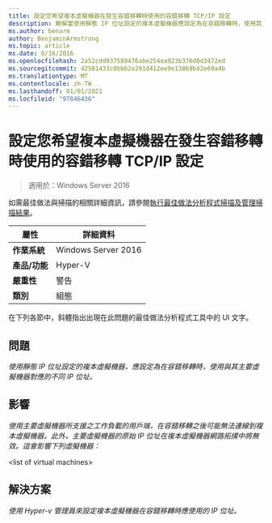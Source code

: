 ```yaml
---
title: 設定您希望複本虛擬機器在發生容錯移轉時使用的容錯移轉 TCP/IP 設定
description: 瞭解當使用靜態 IP 位址設定的複本虛擬機器應設定為在容錯移轉時，使用其主要虛擬機器對應的不同 IP 位址時，該怎麼辦。
ms.author: benarm
author: BenjaminArmstrong
ms.topic: article
ms.date: 8/16/2016
ms.openlocfilehash: 2a52cdd937589476abe254ea923b376d0d3472ed
ms.sourcegitcommit: 42581433c0bb62e291d412ee9e13869b42e69a4b
ms.translationtype: MT
ms.contentlocale: zh-TW
ms.lasthandoff: 01/01/2021
ms.locfileid: "97846436"
---
```

# <a name="configure-the-failover-tcpip-settings-that-you-want-the-replica-virtual-machine-to-use-in-the-event-of-a-failover"></a>設定您希望複本虛擬機器在發生容錯移轉時使用的容錯移轉 TCP/IP 設定

>適用於：Windows Server 2016

如需最佳做法與掃描的相關詳細資訊，請參閱[執行最佳做法分析程式掃描及管理掃描結果](https://go.microsoft.com/fwlink/p/?LinkID=223177)。

|屬性|詳細資料|
|-|-|
|**作業系統**|Windows Server 2016|
|**產品/功能**|Hyper-V|
|**嚴重性**|警告|
|**類別**|組態|

在下列各節中，斜體指出出現在此問題的最佳做法分析程式工具中的 UI 文字。

## <a name="issue"></a>問題
*使用靜態 IP 位址設定的複本虛擬機器，應設定為在容錯移轉時，使用與其主要虛擬機器對應的不同 IP 位址。*

## <a name="impact"></a>影響
*使用主要虛擬機器所支援之工作負載的用戶端，在容錯移轉之後可能無法連線到複本虛擬機器。此外，主要虛擬機器的原始 IP 位址在複本虛擬機器網路拓撲中將無效。這會影響下列虛擬機器：*

\<list of virtual machines>

## <a name="resolution"></a>解決方案
*使用 Hyper-v 管理員來設定複本虛擬機器在容錯移轉時應使用的 IP 位址。*




